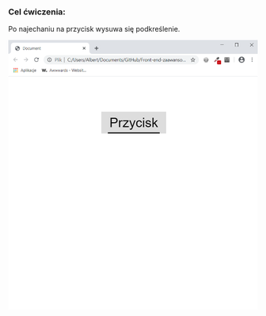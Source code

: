 <h3>Cel ćwiczenia:</h3>
<p>Po najechaniu na przycisk wysuwa się podkreślenie.</p>

<img src="Screenshot1.png" alt="Tu powinien być Screenshot1">

